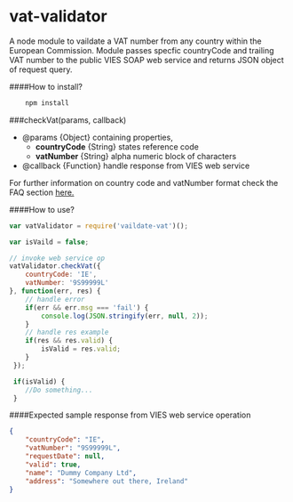 vat-validator
====

A node module to vaildate a VAT number from any country within the European Commission. Module passes specfic countryCode and trailing VAT number to the public VIES SOAP web service and returns JSON object of request query.

####How to install?
```bash
    npm install 
``` 
###checkVat(params, callback)
    
+ @params {Object} containing properties, 
    + **countryCode** {String} states reference code  
    + **vatNumber** {String} alpha numeric block of characters
+ @callback {Function} handle response from VIES web service

For further information on country code and vatNumber format check the FAQ section [here.](http://ec.europa.eu/taxation_customs/vies/faq.html)

####How to use?

```javascript
var vatValidator = require('vaildate-vat')();

var isVaild = false;

// invoke web service op
vatValidator.checkVat({
    countryCode: 'IE',
    vatNumber: '9S99999L'
}, function(err, res) {
    // handle error
    if(err && err.msg === 'fail') {
        console.log(JSON.stringify(err, null, 2));
    }
    // handle res example
    if(res && res.valid) {
        isValid = res.valid;
    }    
 });

 if(isValid) {
    //Do something...
 }
```

####Expected sample response from VIES web service operation

```json
{
    "countryCode": "IE",
    "vatNumber": "9S99999L",
    "requestDate": null,
    "valid": true,
    "name": "Dummy Company Ltd",
    "address": "Somewhere out there, Ireland"
}
```